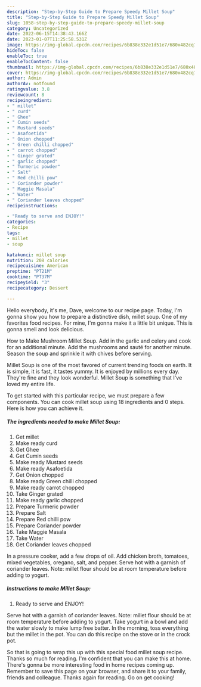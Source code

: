 ```yaml
---
description: "Step-by-Step Guide to Prepare Speedy Millet Soup"
title: "Step-by-Step Guide to Prepare Speedy Millet Soup"
slug: 1058-step-by-step-guide-to-prepare-speedy-millet-soup
category: Uncategorized
date: 2022-06-15T14:38:43.166Z
date: 2023-01-07T11:25:58.531Z
image: https://img-global.cpcdn.com/recipes/6b838e332e1d51e7/680x482cq70/millet-soup-recipe-main-photo.jpg
hideToc: false
enableToc: true
enableTocContent: false
thumbnail: https://img-global.cpcdn.com/recipes/6b838e332e1d51e7/680x482cq70/millet-soup-recipe-main-photo.jpg
cover: https://img-global.cpcdn.com/recipes/6b838e332e1d51e7/680x482cq70/millet-soup-recipe-main-photo.jpg
author: Admin
authorAv: notfound
ratingvalue: 3.8
reviewcount: 8
recipeingredient:
- " millet"
- " curd"
- " Ghee"
- " Cumin seeds"
- " Mustard seeds"
- " Asafoetida"
- " Onion chopped"
- " Green chilli chopped"
- " carrot chopped"
- " Ginger grated"
- " garlic chopped"
- " Turmeric powder"
- " Salt"
- " Red chilli pow"
- " Coriander powder"
- " Maggie Masala"
- " Water"
- " Coriander leaves chopped"
recipeinstructions:

- "Ready to serve and ENJOY!"
categories:
- Recipe
tags:
- millet
- soup

katakunci: millet soup 
nutrition: 208 calories
recipecuisine: American
preptime: "PT21M"
cooktime: "PT37M"
recipeyield: "3"
recipecategory: Dessert

---
```



Hello everybody, it's me, Dave, welcome to our recipe page. Today, I'm gonna show you how to prepare a distinctive dish, millet soup. One of my favorites food recipes. For mine, I'm gonna make it a little bit unique. This is gonna smell and look delicious.

How to Make Mushroom Millet Soup. Add in the garlic and celery and cook for an additional minute. Add the mushrooms and sauté for another minute. Season the soup and sprinkle it with chives before serving.

Millet Soup is one of the most favored of current trending foods on earth. It is simple, it is fast, it tastes yummy. It is enjoyed by millions every day. They're fine and they look wonderful. Millet Soup is something that I've loved my entire life.


To get started with this particular recipe, we must prepare a few components. You can cook millet soup using 18 ingredients and 0 steps. Here is how you can achieve it.

<!--inarticleads1-->

##### The ingredients needed to make Millet Soup:

1. Get  millet
1. Make ready  curd
1. Get  Ghee
1. Get  Cumin seeds
1. Make ready  Mustard seeds
1. Make ready  Asafoetida
1. Get  Onion chopped
1. Make ready  Green chilli chopped
1. Make ready  carrot chopped
1. Take  Ginger grated
1. Make ready  garlic chopped
1. Prepare  Turmeric powder
1. Prepare  Salt
1. Prepare  Red chilli pow
1. Prepare  Coriander powder
1. Take  Maggie Masala
1. Take  Water
1. Get  Coriander leaves chopped


In a pressure cooker, add a few drops of oil. Add chicken broth, tomatoes, mixed vegetables, oregano, salt, and pepper. Serve hot with a garnish of coriander leaves. Note: millet flour should be at room temperature before adding to yogurt. 

<!--inarticleads2-->

##### Instructions to make Millet Soup:


1. Ready to serve and ENJOY!

Serve hot with a garnish of coriander leaves. Note: millet flour should be at room temperature before adding to yogurt. Take yogurt in a bowl and add the water slowly to make lump free batter. In the morning, toss everything but the millet in the pot. You can do this recipe on the stove or in the crock pot. 

So that is going to wrap this up with this special food millet soup recipe. Thanks so much for reading. I'm confident that you can make this at home. There's gonna be more interesting food in home recipes coming up. Remember to save this page on your browser, and share it to your family, friends and colleague. Thanks again for reading. Go on get cooking!
